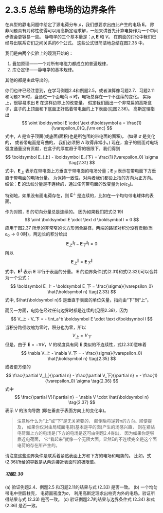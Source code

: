 # 2.3.5 总结 静电场的边界条件

在典型的静电问题中给定了源电荷分布 $\rho$，我们想要求出由此产生的电场 $\boldsymbol E$。
除非问题具有对称性使得可以用高斯定理求解，一般来讲首先计算电势作为一个中间步骤会更容易一些。
静电学的三个基本量是：$\rho, \boldsymbol E$ 和 $V$。
在前面的讨论中我们已经导出联系它们之间关系的6个公式。
这些公式很简洁地总结在图2.35 中。

我们是由两个实验上的观测开始的：
1) 叠加原理——一个对所有电磁力都成立的普遍规律，
1) 库仑定律——静电学的基本规律。

其他的都是由此导出的。

你们也许已经注意到，在学习例题2.4和例题2.5，或者演算像习题2.7、习题2.11和习题2.16时，当通过一个面电荷 $\sigma$ 时，电场总存在一个不连续的变化。
实际上，很容易求出 $\boldsymbol E$ 在这样边界上的改变量。
假定我们画出一个非常扁的高斯盒子，盒子的上顶面和下底面正好贴着带电面的上下表面(见图2.36)。
高斯定理指出
$$
  \oint \boldsymbol E \cdot \text d\boldsymbol a = \frac{1}{\varepsilon_0}Q_{\rm enc}
$$
式中，$A$ 是盒子顶面(或底面)面积(也是所包围的带电面的面积)。
(如果 $\sigma$ 是变化的， 或者带电面是弯曲的， 我们必须把 $A$ 取得非常小。)
现在，盒子的侧面对电场强度通量没有贡献，在盒子的厚度趋于零的极限下，我们得到
$$
  \boldsymbol E_{上} - \boldsymbol E_{下} = \frac{1}{\varepsilon_0} \sigma
  \tag{2.31}
$$
式中，$\boldsymbol E_{上}$ 表示在带电面上方垂直于带电面的电场分量；$\boldsymbol E_{下}$ 表示在带电面下方垂直于带电面的电场分量。
为保持一致性，对两者我们都设上指的方向为正方向。
结论：$\boldsymbol E$ 的法线分量是不连续的，通过任何带电面的改变量为($\sigma/\varepsilon_0$)。

特别地，如果没有面电荷存在，则 $\boldsymbol E^{\perp}$ 是连续的，比如在一个均匀带电球体的表面。

作为对照，$\boldsymbol E$ 的切向分量总是连续的。
因为如果我们把式(2.19)
$$
  \oint \boldsymbol E \cdot \text d \boldsymbol l = 0
$$
应用于图2.37 所示的非常窄的长方形闭合路径，两端的路径对积分没有贡献(当 $\varepsilon_0 \to 0$ 0时)，两边长的积分给出
$$
  \boldsymbol E_{上}^{\parallel}l - \boldsymbol E_{下}^{\parallel}l = 0
$$
所以
$$
  \boldsymbol E_{上}^{\parallel} = \boldsymbol E_{下}^{\parallel}
  \tag{2.32}
$$
式中，$\boldsymbol E^{\parallel}$ 表示 $\boldsymbol E$ 平行于表面的分量。
$\boldsymbol E$ 的边界条件[式(2.31)和式(2.32)]可以合并为一个公式：
$$
  \boldsymbol E_上 - \boldsymbol E_下  = \frac{\sigma}{\varepsilon_0} \hat{\boldsymbol n}
  \tag{2.33}
$$
式中, $\hat{\boldsymbol n}$ 是垂直于表面的单位矢量，指向由“下”到“上”。

而另一方面，电势在经过任何边界时都是连续的(见图2.38)，因为
$$
  V_上 - V_下 = - \int_a^b \boldsymbol E \cdot \text d\boldsymbol l
$$
当积分路径收缩为零时，积分也为零，所以
$$
  V_上 = V_下
  \tag{2.34}
$$
但是，由于 $\boldsymbol E = -\nabla V$，$V$ 的梯度具有同 $\boldsymbol E$ 类似的不连续性，式(2.33)意味着
$$
  \nabla V_上 - \nabla V_下 = - \frac{\sigma}{\varepsilon_0} \hat{\boldsymbol n}
  \tag{2.35}
$$
或者更方便的
$$
  \frac{\partial V_上}{\partial n} - \frac{\partial V_下}{\partial n} = - \frac{1}{\varepsilon_0} \sigma
  \tag{2.36}
$$
式中
$$
  \frac{\partial V}{\partial n} = \nabla V \cdot \hat{\boldsymbol n}
  \tag{2.37}
$$
表示 $V$ 的法向导数 (即在垂直于表面方向上的变化率)。

> 注意称什么为“上”或“下”是无关紧要的， 颠倒后将逆转n的方向。顺便提及， 如果你仅对由局域面电荷(基本是平的面)产生的场感兴趣， 则在紧贴电荷面上方的电场是(下方的电场是这可由例题2.4得出， 因为如果你足够靠近电荷面， 它“看起来”就像一个无限大面。显然E的不连续完全是这个面电荷的存在所产生的。

请注意这些边界条件是联系着紧贴表面上方和下方的电场和电势的。
比如，式(2.36)所给的导数是从两边接近表面时的极限值。

##### 习题2.30

(a) 验证例题2.4、例题2.5 和习题2.11的结果与式 (2.33) 是否一致。
(b) 一个均匀带电中空圆柱壳， 电荷面密度为σ， 利用高斯定理求出柱壳内外的电场。验证所得结果与式 (2.33) 是否一致。
(c) 验证例题2.7的结果与边界条件式 (2.34) 和式 (2.36) 是否一致。
